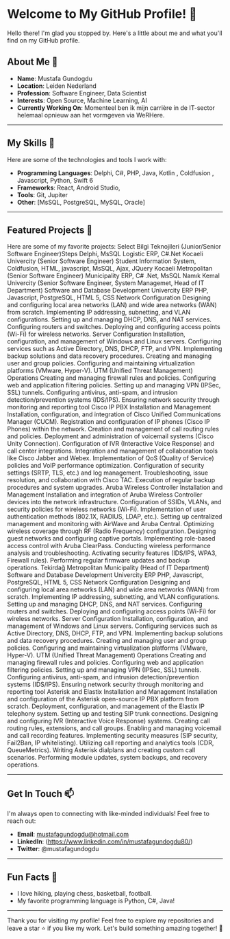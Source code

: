 # Welcome to My GitHub Profile! 👋

Hello there! I'm glad you stopped by. Here's a little about me and what you'll find on my GitHub profile.

## About Me 🌟

- **Name**: Mustafa Gundogdu
- **Location**: Leiden Nederland
- **Profession**: Software Engineer, Data Scientist
- **Interests**: Open Source, Machine Learning, AI
- **Currently Working On**: Momenteel ben ik mijn carrière in de IT-sector helemaal opnieuw aan het vormgeven via WeRHere.

---

## My Skills 🚀

Here are some of the technologies and tools I work with:

- **Programming Languages**: Delphi, C#, PHP, Java, Kotlin , Coldfusion , Javascript, Python, Swift 6
- **Frameworks**: React, Android Studio, 
- **Tools**: Git, Jupiter
- **Other**: [MsSQL, PostgreSQL, MySQL, Oracle]

---

## Featured Projects 🌟

Here are some of my favorite projects:
Select Bilgi Teknojileri (Junior/Senior Software Engineer)Steps Delphi, MsSQL Logistic ERP, C#.Net 
Kocaeli Univercity (Senior Software Engineer) Student Information System, Coldfusion, HTML, javascript, MsSQL, Ajax, JQuery
Kocaeli Metropolitan (Senior Software Engineer) Municipality ERP, C# .Net, MsSQL
Namık Kemal Univercity (Senior Software Engineer, System Managemet, Head of IT Department) 
  Software and Database Development
    Univercity ERP PHP, Javascript, PostgreSQL, HTML 5, CSS
  Network Configuration
    Designing and configuring local area networks (LAN) and wide area networks (WAN) from scratch.
    Implementing IP addressing, subnetting, and VLAN configurations.
    Setting up and managing DHCP, DNS, and NAT services.
    Configuring routers and switches.
    Deploying and configuring access points (Wi-Fi) for wireless networks.
  Server Configuration
    Installation, configuration, and management of Windows and Linux servers.
    Configuring services such as Active Directory, DNS, DHCP, FTP, and VPN.
    Implementing backup solutions and data recovery procedures.
    Creating and managing user and group policies.
    Configuring and maintaining virtualization platforms (VMware, Hyper-V).
  UTM (Unified Threat Management) Operations
    Creating and managing firewall rules and policies.
    Configuring web and application filtering policies.
    Setting up and managing VPN (IPSec, SSL) tunnels.
    Configuring antivirus, anti-spam, and intrusion detection/prevention systems (IDS/IPS).
    Ensuring network security through monitoring and reporting tool
  Cisco IP PBX Installation and Management
    Installation, configuration, and integration of Cisco Unified Communications Manager (CUCM).
    Registration and configuration of IP phones (Cisco IP Phones) within the network.
    Creation and management of call routing rules and policies.
    Deployment and administration of voicemail systems (Cisco Unity Connection).
    Configuration of IVR (Interactive Voice Response) and call center integrations.
    Integration and management of collaboration tools like Cisco Jabber and Webex.
    Implementation of QoS (Quality of Service) policies and VoIP performance optimization.
    Configuration of security settings (SRTP, TLS, etc.) and log management.
    Troubleshooting, issue resolution, and collaboration with Cisco TAC.
    Execution of regular backup procedures and system upgrades.
  Aruba Wireless Controller Installation and Management
    Installation and integration of Aruba Wireless Controller devices into the network infrastructure.
    Configuration of SSIDs, VLANs, and security policies for wireless networks (Wi-Fi).
    Implementation of user authentication methods (802.1X, RADIUS, LDAP, etc.).
    Setting up centralized management and monitoring with AirWave and Aruba Central.
    Optimizing wireless coverage through RF (Radio Frequency) configuration.
    Designing guest networks and configuring captive portals.
    Implementing role-based access control with Aruba ClearPass.
    Conducting wireless performance analysis and troubleshooting.
    Activating security features (IDS/IPS, WPA3, Firewall rules).
    Performing regular firmware updates and backup operations.
Tekirdağ Metropolitan Municipality (Head of IT Department) 
  Software and Database Development
    Univercity ERP PHP, Javascript, PostgreSQL, HTML 5, CSS
  Network Configuration
    Designing and configuring local area networks (LAN) and wide area networks (WAN) from scratch.
    Implementing IP addressing, subnetting, and VLAN configurations.
    Setting up and managing DHCP, DNS, and NAT services.
    Configuring routers and switches.
    Deploying and configuring access points (Wi-Fi) for wireless networks.
  Server Configuration
    Installation, configuration, and management of Windows and Linux servers.
    Configuring services such as Active Directory, DNS, DHCP, FTP, and VPN.
    Implementing backup solutions and data recovery procedures.
    Creating and managing user and group policies.
    Configuring and maintaining virtualization platforms (VMware, Hyper-V).
  UTM (Unified Threat Management) Operations
    Creating and managing firewall rules and policies.
    Configuring web and application filtering policies.
    Setting up and managing VPN (IPSec, SSL) tunnels.
    Configuring antivirus, anti-spam, and intrusion detection/prevention systems (IDS/IPS).
    Ensuring network security through monitoring and reporting tool
  Asterisk and Elastix Installation and Management
    Installation and configuration of the Asterisk open-source IP PBX platform from scratch.
    Deployment, configuration, and management of the Elastix IP telephony system.
    Setting up and testing SIP trunk connections.
    Designing and configuring IVR (Interactive Voice Response) systems.
    Creating call routing rules, extensions, and call groups.
    Enabling and managing voicemail and call recording features.
    Implementing security measures (SIP security, Fail2Ban, IP whitelisting).
    Utilizing call reporting and analytics tools (CDR, QueueMetrics).
    Writing Asterisk dialplans and creating custom call scenarios.
    Performing module updates, system backups, and recovery operations.



---

## Get In Touch 📫

I'm always open to connecting with like-minded individuals! Feel free to reach out:

- **Email**: mustafagundogdu@hotmail.com  
- **LinkedIn**: (https://www.linkedin.com/in/mustafagundogdu80/)
- **Twitter**: @mustafagundogdu

---

## Fun Facts 🎉

- I love hiking, playing chess, basketball, football.
- My favorite programming language is Python, C#, Java!

---

Thank you for visiting my profile! Feel free to explore my repositories and leave a star ⭐ if you like my work. Let's build something amazing together! 🚀
